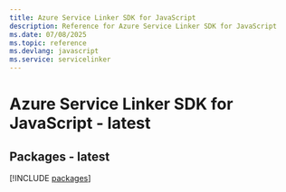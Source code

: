 ```yaml
---
title: Azure Service Linker SDK for JavaScript
description: Reference for Azure Service Linker SDK for JavaScript
ms.date: 07/08/2025
ms.topic: reference
ms.devlang: javascript
ms.service: servicelinker
---
```

# Azure Service Linker SDK for JavaScript - latest
## Packages - latest
[!INCLUDE [packages](service-linker-index.md)]